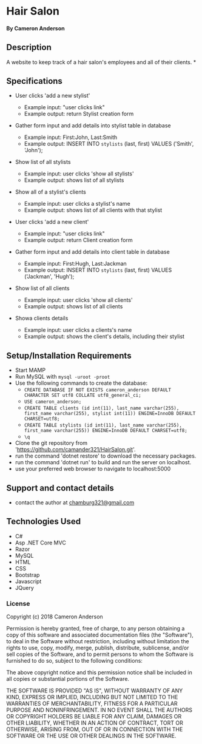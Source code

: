 
# Hair Salon

#### By Cameron Anderson

## Description
A website to keep track of a hair salon's employees and all  of their clients.
* 

## Specifications

- User clicks 'add a new stylist'
  - Example input: "user clicks link"
  - Example output: return Stylist creation form
  
- Gather form input and add details into stylist table in database
  - Example input: First:John, Last:Smith
  - Example output: INSERT INTO `stylists` (last, first) VALUES ('Smith', 'John');
  
- Show list of all stylists
  - Example input: user clicks 'show all stylists'
  - Example output: shows list of all stylists
 
- Show all of a stylist's clients
  - Example input: user clicks a stylist's name
  - Example output: shows list of all clients with that stylist
    
- User clicks 'add a new client'
  - Example input: "user clicks link"
  - Example output: return Client creation form
  
- Gather form input and add details into client table in database
  - Example input: First:Hugh, Last:Jackman
  - Example output: INSERT INTO `stylists` (last, first) VALUES ('Jackman', 'Hugh');
  
- Show list of all clients
  - Example input: user clicks 'show all clients'
  - Example output: shows list of all clients
 
- Showa clients details
  - Example input: user clicks a clients's name
  - Example output: shows the client's details, including their stylist
  

  
  
## Setup/Installation Requirements
* Start MAMP 
* Run MySQL with `mysql -uroot -proot`
* Use the following commands to create the database:
  * `CREATE DATABASE IF NOT EXISTS cameron_anderson DEFAULT CHARACTER SET utf8 COLLATE utf8_general_ci;`
  * `USE cameron_anderson;`
  * `CREATE TABLE clients (id int(11), last_name varchar(255), first_name varchar(255), stylist int(11)) ENGINE=InnoDB DEFAULT CHARSET=utf8;`
  * `CREATE TABLE stylists (id int(11), last_name varchar(255), first_name varchar(255)) ENGINE=InnoDB DEFAULT CHARSET=utf8;`
  * `\q`
* Clone the git repository from 'https://github.com/camander321/HairSalon.git'.
* run the command 'dotnet restore' to download the necessary packages.
* run the command 'dotnet run' to build and run the server on localhost.
* use your preferred web browser to navigate to localhost:5000


## Support and contact details

* contact the author at chamburg321@gmail.com

## Technologies Used

* C#
* Asp .NET Core MVC
* Razor
* MySQL
* HTML
* CSS
* Bootstrap
* Javascript
* JQuery

### License

Copyright (c) 2018 Cameron Anderson

Permission is hereby granted, free of charge, to any person obtaining a copy of this software and associated documentation files (the "Software"), to deal in the Software without restriction, including without limitation the rights to use, copy, modify, merge, publish, distribute, sublicense, and/or sell copies of the Software, and to permit persons to whom the Software is furnished to do so, subject to the following conditions:

The above copyright notice and this permission notice shall be included in all copies or substantial portions of the Software.

THE SOFTWARE IS PROVIDED "AS IS", WITHOUT WARRANTY OF ANY KIND, EXPRESS OR IMPLIED, INCLUDING BUT NOT LIMITED TO THE WARRANTIES OF MERCHANTABILITY, FITNESS FOR A PARTICULAR PURPOSE AND NONINFRINGEMENT. IN NO EVENT SHALL THE AUTHORS OR COPYRIGHT HOLDERS BE LIABLE FOR ANY CLAIM, DAMAGES OR OTHER LIABILITY, WHETHER IN AN ACTION OF CONTRACT, TORT OR OTHERWISE, ARISING FROM, OUT OF OR IN CONNECTION WITH THE SOFTWARE OR THE USE OR OTHER DEALINGS IN THE SOFTWARE.